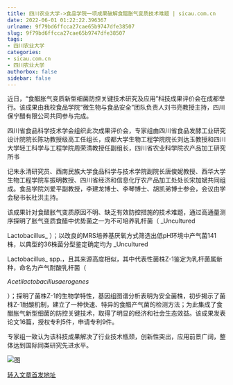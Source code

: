 ```yaml
---
title: 四川农业大学->食品学院一项成果破解食醋胀气变质技术难题 | sicau.com.cn
date: 2022-06-01 01:22:22.396367
urlname: 9f79bd6ffcca27cae65b9747dfe38507
slug: 9f79bd6ffcca27cae65b9747dfe38507
tags: 
- 四川农业大学
categories:
- sicau.com.cn
- 四川农业大学
authorbox: false
sidebar: false
---
```

近日，“食醋胀气变质新型细菌防控关键技术研究及应用”科技成果评价会在成都举行。该成果由我校食品学院“微生物与食品安全”团队负责人刘书亮教授主持，四川保宁醋有限公司共同参与完成。

四川省食品科学技术学会组织此次成果评价会，专家组由四川省食品发酵工业研究设计院院长陈功教授级高工任组长，成都大学生物工程学院院长刘达玉教授和四川大学轻工科学与工程学院周荣清教授任副组长，四川省农业科学院农产品加工研究所书
<!--more-->
记朱永清研究员、西南民族大学食品科学与技术学院副院长唐俊妮教授、西华大学生物工程学院车振明教授、四川省经济和信息化厅农产品加工处处长宋加斌共同组成。食品学院刘爱平副教授，李建龙博士、李琴博士、胡凯弟博士参会，会议由学会秘书长杜洪主持。

该成果针对食醋胀气变质原因不明、缺乏有效防控措施的技术难题，通过高通量测序探明了胀气变质食醋中优势菌之一为不可培养乳杆菌（ _Uncultured

Lactobacillus_ ）；以改良的MRS培养基厌氧方式筛选出低pH环境中产气菌141株，以典型的36株菌分型鉴定确定均为 _Uncultured

Lactobacillus_ spp.，且其来源高度相似，其中代表性菌株Z-1鉴定为乳杆菌属新种，命名为产气耐酸乳杆菌（

_Acetilactobacillusaerogenes_

）；探明了菌株Z-1的生物学特性，基因组图谱分析表明为安全菌株，初步揭示了菌株Z-1耐酸机制，建立了一种快速、特异的食醋产气菌的检测方法；为此集成了食醋胀气新型细菌的防控关键技术，取得了明显的经济和社会生态效益。该成果发表论文16篇，授权专利5件，申请专利9件。

专家组一致认为该科技成果解决了行业技术瓶颈，创新性突出，应用前景广阔，整体达到国际同类研究先进水平。

![图](https://news.sicau.edu.cn/__local/7/F0/93/20F2CAC63670A3C000672F9D7F4_3A4B611E_39509.jpg)

[转入文章首发地址](https://news.sicau.edu.cn/info/1078/68065.htm)